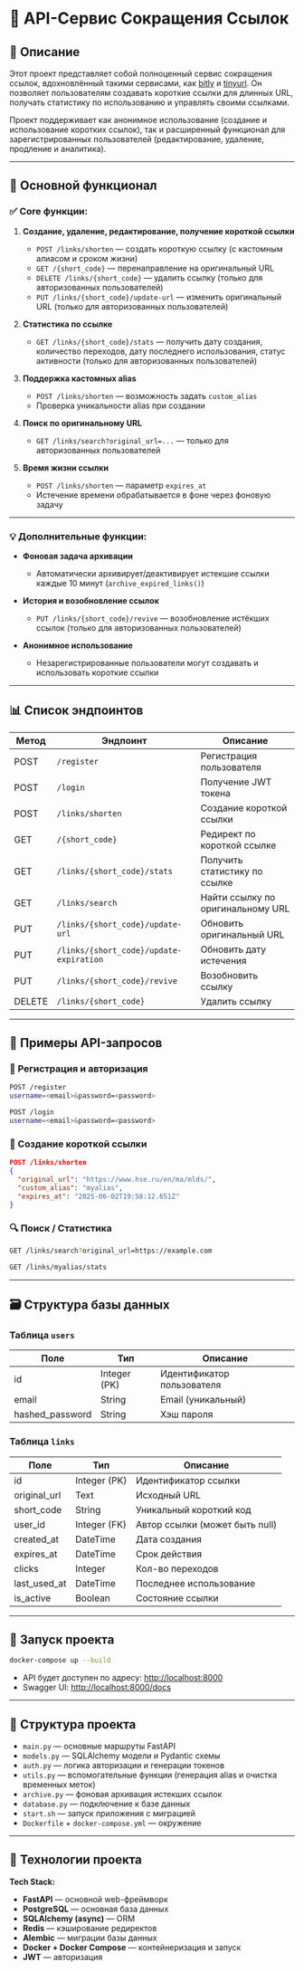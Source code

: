 # 🚀 API-Сервис Сокращения Ссылок

## 📌 Описание

Этот проект представляет собой полноценный сервис сокращения ссылок, вдохновлённый такими сервисами, как [bitly](https://bitly.com/) и [tinyurl](https://tinyurl.com/). Он позволяет пользователям создавать короткие ссылки для длинных URL, получать статистику по использованию и управлять своими ссылками.

Проект поддерживает как анонимное использование (создание и использование коротких ссылок), так и расширенный функционал для зарегистрированных пользователей (редактирование, удаление, продление и аналитика).

---

## 🔧 Основной функционал

### ✅ Core функции:

1. **Создание, удаление, редактирование, получение короткой ссылки**
   - `POST /links/shorten` — создать короткую ссылку (с кастомным алиасом и сроком жизни)
   - `GET /{short_code}` — перенаправление на оригинальный URL
   - `DELETE /links/{short_code}` — удалить ссылку (только для авторизованных пользователей)
   - `PUT /links/{short_code}/update-url` — изменить оригинальный URL (только для авторизованных пользователей)

2. **Статистика по ссылке**
   - `GET /links/{short_code}/stats` — получить дату создания, количество переходов, дату последнего использования, статус активности (только для авторизованных пользователей)

3. **Поддержка кастомных alias**
   - `POST /links/shorten` — возможность задать `custom_alias`
   - Проверка уникальности alias при создании

4. **Поиск по оригинальному URL**
   - `GET /links/search?original_url=...` — только для авторизованных пользователей

5. **Время жизни ссылки**
   - `POST /links/shorten` — параметр `expires_at`
   - Истечение времени обрабатывается в фоне через фоновую задачу

---

### 💡 Дополнительные функции:

- **Фоновая задача архивации**
  - Автоматически архивирует/деактивирует истекшие ссылки каждые 10 минут (`archive_expired_links()`)

- **История и возобновление ссылок**
  - `PUT /links/{short_code}/revive` — возобновление истёкших ссылок (только для авторизованных пользователей)

- **Анонимное использование**
  - Незарегистрированные пользователи могут создавать и использовать короткие ссылки

---

## 📊 Список эндпоинтов

| Метод | Эндпоинт | Описание |
|-------|----------|----------|
| POST  | `/register` | Регистрация пользователя |
| POST  | `/login` | Получение JWT токена |
| POST  | `/links/shorten` | Создание короткой ссылки |
| GET   | `/{short_code}` | Редирект по короткой ссылке |
| GET   | `/links/{short_code}/stats` | Получить статистику по ссылке |
| GET   | `/links/search` | Найти ссылку по оригинальному URL |
| PUT   | `/links/{short_code}/update-url` | Обновить оригинальный URL |
| PUT   | `/links/{short_code}/update-expiration` | Обновить дату истечения |
| PUT   | `/links/{short_code}/revive` | Возобновить ссылку |
| DELETE| `/links/{short_code}` | Удалить ссылку |

---

## 🧪 Примеры API-запросов

### 🔐 Регистрация и авторизация

```bash
POST /register
username=<email>&password=<password>

POST /login
username=<email>&password=<password>
```

### 🔗 Создание короткой ссылки

```json
POST /links/shorten
{
  "original_url": "https://www.hse.ru/en/ma/mlds/",
  "custom_alias": "myalias",
  "expires_at": "2025-06-02T19:58:12.651Z"
}
```

### 🔍 Поиск / Статистика

```bash
GET /links/search?original_url=https://example.com

GET /links/myalias/stats
```

---

## 🗃️ Структура базы данных

### Таблица `users`

| Поле | Тип | Описание |
|------|-----|----------|
| id | Integer (PK) | Идентификатор пользователя |
| email | String | Email (уникальный) |
| hashed_password | String | Хэш пароля |

### Таблица `links`

| Поле | Тип | Описание |
|------|-----|----------|
| id | Integer (PK) | Идентификатор ссылки |
| original_url | Text | Исходный URL |
| short_code | String | Уникальный короткий код |
| user_id | Integer (FK) | Автор ссылки (может быть null) |
| created_at | DateTime | Дата создания |
| expires_at | DateTime | Срок действия |
| clicks | Integer | Кол-во переходов |
| last_used_at | DateTime | Последнее использование |
| is_active | Boolean | Состояние ссылки |

---

## 🐳 Запуск проекта

```bash
docker-compose up --build
```

- API будет доступен по адресу: [http://localhost:8000](http://localhost:8000)
- Swagger UI: [http://localhost:8000/docs](http://localhost:8000/docs)

---

## 📁 Структура проекта

- `main.py` — основные маршруты FastAPI
- `models.py` — SQLAlchemy модели и Pydantic схемы
- `auth.py` — логика авторизации и генерации токенов
- `utils.py` — вспомогательные функции (генерация alias и очистка временных меток)
- `archive.py` — фоновая архивация истекших ссылок
- `database.py` — подключение к базе данных
- `start.sh` — запуск приложения с миграцией
- `Dockerfile` + `docker-compose.yml` — окружение
 
 
 --- 
 
 
## 🚀 Технологии проекта

**Tech Stack:**

- **FastAPI** — основной web-фреймворк
- **PostgreSQL** — основная база данных
- **SQLAlchemy (async)** — ORM
- **Redis** — кэширование редиректов
- **Alembic** — миграции базы данных
- **Docker + Docker Compose** — контейнеризация и запуск
- **JWT** — авторизация
